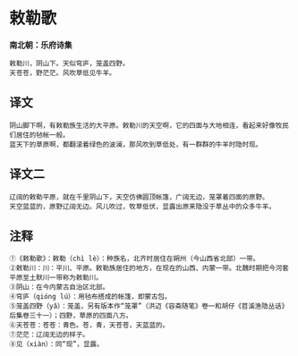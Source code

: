 敕勒歌
==
**南北朝：乐府诗集**

    敕勒川，阴山下。天似穹庐，笼盖四野。
    天苍苍，野茫茫。风吹草低见牛羊。

译文
--
    阴山脚下啊，有敕勒族生活的大平原。敕勒川的天空啊，它的四面与大地相连，看起来好像牧民们居住的毡帐一般。
    蓝天下的草原啊，都翻滚着绿色的波澜，那风吹到草低处，有一群群的牛羊时隐时现。

译文二
--
    辽阔的敕勒平原，就在千里阴山下，天空仿佛圆顶帐篷，广阔无边，笼罩着四面的原野。
    天空蓝蓝的，原野辽阔无边。风儿吹过，牧草低伏，显露出原来隐没于草丛中的众多牛羊。

注释
--
    ①《敕勒歌》：敕勒（chì lè）：种族名，北齐时居住在朔州（今山西省北部）一带。
    ②敕勒川：川：平川、平原。敕勒族居住的地方，在现在的山西、内蒙一带。北魏时期把今河套平原至土默川一带称为敕勒川。
    ③阴山：在今内蒙古自治区北部。
    ④穹庐（qióng lú）：用毡布搭成的帐篷，即蒙古包。
    ⑤笼盖四野（yǎ）：笼盖，另有版本作“笼罩”（洪迈《容斋随笔》卷一和胡仔《苕溪渔隐丛话》后集卷三十一）；四野，草原的四面八方。
    ⑥天苍苍：苍苍：青色。苍，青，天苍苍，天蓝蓝的。
    ⑦茫茫：辽阔无边的样子。
    ⑧见（xiàn）：同“现”，显露。